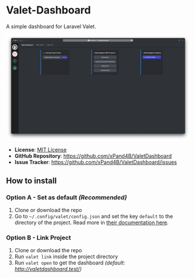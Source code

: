 # Valet-Dashboard
A simple dashboard for Laravel Valet.

![ValetDashboard Screenshot](assets/valet_dashboard_110.png?raw=true "ValetDashboard Screenshot")

- **License**: [MIT License](LICENSE.md)
- **GitHub Repository**: <https://github.com/xPand4B/ValetDashboard>
- **Issue Tracker**: <https://github.com/xPand4B/ValetDashboard/issues>

## How to install
### Option A - Set as default _(Recommended)_
1. Clone or download the repo
2. Go to `~/.config/valet/config.json` and set the key `default` to the directory of the project. Read more in [their documentation here](https://laravel.com/docs/8.x/valet#serving-a-default-site).

### Option B - Link Project
1. Clone or download the repo
2. Run `valet link` inside the project directory
3. Run `valet open` to get the dashboard _(default: http://valetdashboard.test/)_